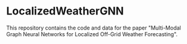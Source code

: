 # LocalizedWeatherGNN
This repository contains the code and data for the paper "Multi-Modal Graph Neural Networks for Localized Off-Grid Weather Forecasting".
